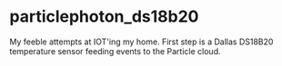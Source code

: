 # particlephoton_ds18b20

My feeble attempts at IOT'ing my home. First step is a Dallas DS18B20 temperature sensor feeding events to the Particle cloud.
